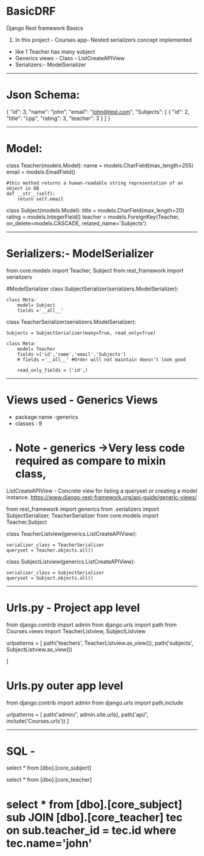 # BasicDRF
Django Rest framework Basics

1) In this project - 
Courses app- Nested serializers concept implemented 
- like 1 Teacher has many subject
- Generics views - Class - ListCreateAPIView
- Serializers:- ModelSerializer
************************************
# Json Schema:
{
        "id": 3,
        "name": "john",
        "email": "john@test.com",
        "Subjects": [
            {
                "id": 2,
                "title": "cpp",
                "rating": 3,
                "teacher": 3
            }
        ]
    }
************************************
# Model:

class Teacher(models.Model):
    name = models.CharField(max_length=255)
    email = models.EmailField()

    #this method returns a human-readable string representation of an object in DB 
    def __str__(self):
        return self.email
    
class Subject(models.Model):
    title = models.CharField(max_length=20)
    rating = models.IntegerField()
    teacher = models.ForeignKey(Teacher, on_delete=models.CASCADE, related_name='Subjects')
************************************
# Serializers:- ModelSerializer


from core.models import Teacher, Subject
from rest_framework import serializers

#ModelSerializer
class SubjectSerializer(serializers.ModelSerializer):
    
    class Meta:
        model= Subject
        fields ='__all__'

class TeacherSerializer(serializers.ModelSerializer):

    Subjects = SubjectSerializer(many=True, read_only=True)

    class Meta:
        model= Teacher
        fields =['id','name','email','Subjects']
        # fields ='__all__' #Order will not maintain doesn't look good

        read_only_fields = ('id',)

************************************
# Views used - Generics Views 
- package name -generics
- classes : 9 
- # Note - generics ->Very less code required as compare to mixin class, 
ListCreateAPIView - Concrete view for listing a queryset or creating a model instance.
https://www.django-rest-framework.org/api-guide/generic-views/

from rest_framework import generics
from .serializers import SubjectSerializer, TeacherSerializer
from core.models import Teacher,Subject

class TeacherListview(generics.ListCreateAPIView):
    
    serializer_class = TeacherSerializer
    queryset = Teacher.objects.all()

class SubjectListview(generics.ListCreateAPIView):

    serializer_class = SubjectSerializer
    queryset = Subject.objects.all()
************************************
# Urls.py - Project app level
from django.contrib import admin
from django.urls import path
from Courses.views import TeacherListview, SubjectListview

urlpatterns = [
    path('teachers', TeacherListview.as_view()),
    path('subjects', SubjectListview.as_view())

]

# Urls.py outer app level
from django.contrib import admin
from django.urls import path,include

urlpatterns = [
    path('admin/', admin.site.urls),
    path('api/', include('Courses.urls'))
]
************************************
# SQL - 
select * from [dbo].[core_subject]

select * from [dbo].[core_teacher]

select * from [dbo].[core_subject] sub
JOIN [dbo].[core_teacher] tec
on sub.teacher_id = tec.id
where tec.name='john'
=======================